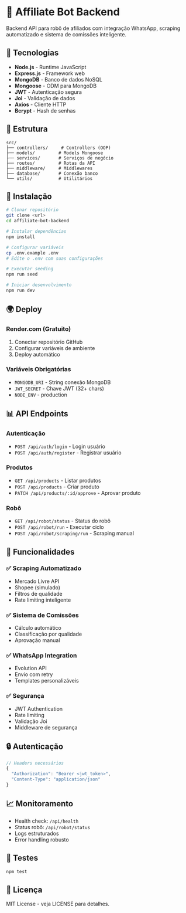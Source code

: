 # 🤖 Affiliate Bot Backend

Backend API para robô de afiliados com integração WhatsApp, scraping automatizado e sistema de comissões inteligente.

## 🚀 Tecnologias

- **Node.js** - Runtime JavaScript
- **Express.js** - Framework web
- **MongoDB** - Banco de dados NoSQL
- **Mongoose** - ODM para MongoDB
- **JWT** - Autenticação segura
- **Joi** - Validação de dados
- **Axios** - Cliente HTTP
- **Bcrypt** - Hash de senhas

## 📁 Estrutura

```
src/
├── controllers/     # Controllers (OOP)
├── models/         # Models Mongoose
├── services/       # Serviços de negócio
├── routes/         # Rotas da API
├── middleware/     # Middlewares
├── database/       # Conexão banco
└── utils/          # Utilitários
```

## 🔧 Instalação

```bash
# Clonar repositório
git clone <url>
cd affiliate-bot-backend

# Instalar dependências
npm install

# Configurar variáveis
cp .env.example .env
# Edite o .env com suas configurações

# Executar seeding
npm run seed

# Iniciar desenvolvimento
npm run dev
```

## 🌍 Deploy

### Render.com (Gratuito)
1. Conectar repositório GitHub
2. Configurar variáveis de ambiente
3. Deploy automático

### Variáveis Obrigatórias
- `MONGODB_URI` - String conexão MongoDB
- `JWT_SECRET` - Chave JWT (32+ chars)
- `NODE_ENV` - production

## 📊 API Endpoints

### Autenticação
- `POST /api/auth/login` - Login usuário
- `POST /api/auth/register` - Registrar usuário

### Produtos
- `GET /api/products` - Listar produtos
- `POST /api/products` - Criar produto
- `PATCH /api/products/:id/approve` - Aprovar produto

### Robô
- `GET /api/robot/status` - Status do robô
- `POST /api/robot/run` - Executar ciclo
- `POST /api/robot/scraping/run` - Scraping manual

## 🤖 Funcionalidades

### ✅ Scraping Automatizado
- Mercado Livre API
- Shopee (simulado)
- Filtros de qualidade
- Rate limiting inteligente

### ✅ Sistema de Comissões
- Cálculo automático
- Classificação por qualidade
- Aprovação manual

### ✅ WhatsApp Integration
- Evolution API
- Envio com retry
- Templates personalizáveis

### ✅ Segurança
- JWT Authentication
- Rate limiting
- Validação Joi
- Middleware de segurança

## 🔒 Autenticação

```javascript
// Headers necessários
{
  "Authorization": "Bearer <jwt_token>",
  "Content-Type": "application/json"
}
```

## 📈 Monitoramento

- Health check: `/api/health`
- Status robô: `/api/robot/status`
- Logs estruturados
- Error handling robusto

## 🧪 Testes

```bash
npm test
```

## 📝 Licença

MIT License - veja LICENSE para detalhes.
